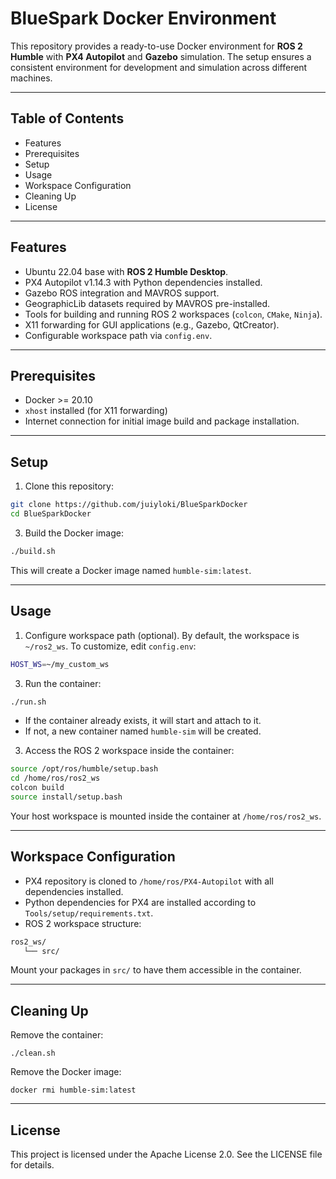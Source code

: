 # BlueSpark Docker Environment

This repository provides a ready-to-use Docker environment for **ROS 2 Humble** with **PX4 Autopilot** and **Gazebo** simulation. The setup ensures a consistent environment for development and simulation across different machines.

---

## Table of Contents

- Features
- Prerequisites
- Setup
- Usage
- Workspace Configuration
- Cleaning Up
- License

---

## Features

- Ubuntu 22.04 base with **ROS 2 Humble Desktop**.
- PX4 Autopilot v1.14.3 with Python dependencies installed.
- Gazebo ROS integration and MAVROS support.
- GeographicLib datasets required by MAVROS pre-installed.
- Tools for building and running ROS 2 workspaces (`colcon`, `CMake`, `Ninja`).
- X11 forwarding for GUI applications (e.g., Gazebo, QtCreator).
- Configurable workspace path via `config.env`.

---

## Prerequisites

- Docker >= 20.10
- `xhost` installed (for X11 forwarding)
- Internet connection for initial image build and package installation.

---

## Setup

1. Clone this repository:

```bash
git clone https://github.com/juiyloki/BlueSparkDocker
cd BlueSparkDocker
```

3. Build the Docker image:

```bash
./build.sh
```

This will create a Docker image named `humble-sim:latest`.

---

## Usage

1. Configure workspace path (optional). By default, the workspace is `~/ros2_ws`. To customize, edit `config.env`:

```bash
HOST_WS=~/my_custom_ws
```

3. Run the container:

```bash
./run.sh
```

- If the container already exists, it will start and attach to it.
- If not, a new container named `humble-sim` will be created.

3. Access the ROS 2 workspace inside the container:

```bash
source /opt/ros/humble/setup.bash
cd /home/ros/ros2_ws
colcon build
source install/setup.bash
```

Your host workspace is mounted inside the container at `/home/ros/ros2_ws`.

---

## Workspace Configuration

- PX4 repository is cloned to `/home/ros/PX4-Autopilot` with all dependencies installed.
- Python dependencies for PX4 are installed according to `Tools/setup/requirements.txt`.
- ROS 2 workspace structure:

```bash
ros2_ws/
   └── src/
```

Mount your packages in `src/` to have them accessible in the container.

---

## Cleaning Up

Remove the container:

    ./clean.sh

Remove the Docker image:

    docker rmi humble-sim:latest

---

## License

This project is licensed under the Apache License 2.0. See the LICENSE file for details.

